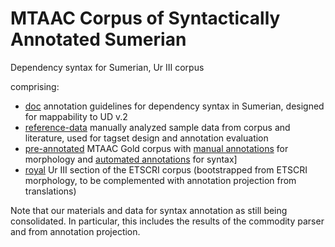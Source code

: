 # MTAAC Corpus of Syntactically Annotated Sumerian

Dependency syntax for Sumerian, Ur III corpus

comprising:
- [doc](doc) annotation guidelines for dependency syntax in Sumerian, designed for mappability to UD v.2
- [reference-data](reference-data) manually analyzed sample data from corpus and literature, used for tagset design and annotation evaluation
- [pre-annotated](pre-annotated) MTAAC Gold corpus with [manual annotations](https://github.com/cdli-gh/mtaac_gold_corpus/tree/workflow/morph/to_dict) for morphology and [automated annotations](https://github.com/cdli-gh/mtaac_work/tree/master/parse) for syntax]
- [royal](royal) Ur III section of the ETSCRI corpus (bootstrapped from ETSCRI morphology, to be complemented with annotation projection from translations)

Note that our materials and data for syntax annotation as still being consolidated. In particular, this includes the results of the commodity parser and from annotation projection.
